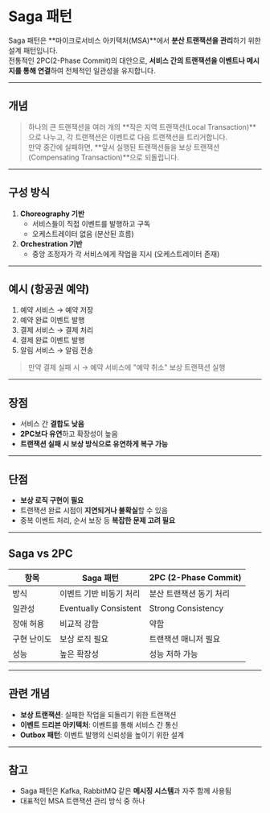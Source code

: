 # Saga 패턴

Saga 패턴은 **마이크로서비스 아키텍처(MSA)**에서 **분산 트랜잭션을 관리**하기 위한 설계 패턴입니다.  
전통적인 2PC(2-Phase Commit)의 대안으로, **서비스 간의 트랜잭션을 이벤트나 메시지를 통해 연결**하여 전체적인 일관성을 유지합니다.

---

## 개념

> 하나의 큰 트랜잭션을 여러 개의 **작은 지역 트랜잭션(Local Transaction)**으로 나누고, 각 트랜잭션은 이벤트로 다음 트랜잭션을 트리거합니다.  
> 만약 중간에 실패하면, **앞서 실행된 트랜잭션들을 보상 트랜잭션(Compensating Transaction)**으로 되돌립니다.

---

## 구성 방식

1. **Choreography 기반**  
   - 서비스들이 직접 이벤트를 발행하고 구독  
   - 오케스트레이터 없음 (분산된 흐름)
2. **Orchestration 기반**  
   - 중앙 조정자가 각 서비스에게 작업을 지시 (오케스트레이터 존재)

---

## 예시 (항공권 예약)

1. 예약 서비스 → 예약 저장  
2. 예약 완료 이벤트 발행  
3. 결제 서비스 → 결제 처리  
4. 결제 완료 이벤트 발행  
5. 알림 서비스 → 알림 전송

> 만약 결제 실패 시 → 예약 서비스에 "예약 취소" 보상 트랜잭션 실행

---

## 장점

- 서비스 간 **결합도 낮음**
- **2PC보다 유연**하고 확장성이 높음
- **트랜잭션 실패 시 보상 방식으로 유연하게 복구 가능**

---

## 단점

- **보상 로직 구현이 필요**
- 트랜잭션 완료 시점이 **지연되거나 불확실**할 수 있음
- 중복 이벤트 처리, 순서 보장 등 **복잡한 문제 고려 필요**

---

## Saga vs 2PC

| 항목 | Saga 패턴 | 2PC (2-Phase Commit) |
|------|------------|----------------------|
| 방식 | 이벤트 기반 비동기 처리 | 분산 트랜잭션 동기 처리 |
| 일관성 | Eventually Consistent | Strong Consistency |
| 장애 허용 | 비교적 강함 | 약함 |
| 구현 난이도 | 보상 로직 필요 | 트랜잭션 매니저 필요 |
| 성능 | 높은 확장성 | 성능 저하 가능 |

---

## 관련 개념

- **보상 트랜잭션**: 실패한 작업을 되돌리기 위한 트랜잭션
- **이벤트 드리븐 아키텍처**: 이벤트를 통해 서비스 간 통신
- **Outbox 패턴**: 이벤트 발행의 신뢰성을 높이기 위한 설계

---

## 참고

- Saga 패턴은 Kafka, RabbitMQ 같은 **메시징 시스템**과 자주 함께 사용됨
- 대표적인 MSA 트랜잭션 관리 방식 중 하나
